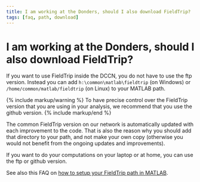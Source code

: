 ```yaml
---
title: I am working at the Donders, should I also download FieldTrip?
tags: [faq, path, download]
---
```


# I am working at the Donders, should I also download FieldTrip?

If you want to use FieldTrip inside the DCCN, you do not have to use the ftp version. Instead you can add `h:\common\matlab\fieldtrip` (on Windows) or `/home/common/matlab/fieldtrip` (on Linux) to your MATLAB path.

{% include markup/warning %}
To have precise control over the FieldTrip version that you are using in your analysis, we recommend that you use the github version.
{% include markup/end %}

The common FieldTrip version on our network is automatically updated with each improvement to the code. That is also the reason why you should add that directory to your path, and not make your own copy (otherwise you would not benefit from the ongoing updates and improvements).

If you want to do your computations on your laptop or at home, you can use the ftp or github version.

See also this FAQ on [how to setup your FieldTrip path in MATLAB](/faq/should_i_add_fieldtrip_with_all_subdirectories_to_my_matlab_path).
